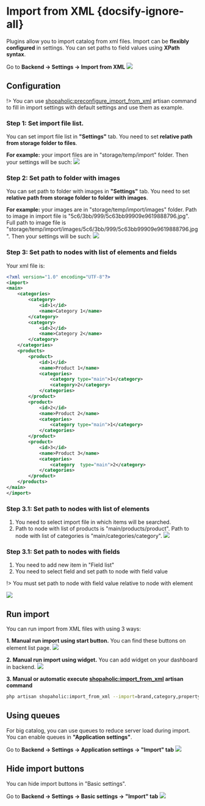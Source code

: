 # Import from XML  {docsify-ignore-all}

Plugins allow you to import catalog from xml files.
Import can be **flexibly configured** in settings.
You can set paths to field values using **XPath syntax**.

Go to **Backend -> Settings -> Import from XML**
![](./../../assets/images/import-from-xml-settings-1.png)

## Configuration

!> You can use [shopaholic:preconfigure_import_from_xml](artisan-commands/home#shopaholicpreconfigure_import_from_xml) artisan command to fill in import settings with default settings and use them as example.

### Step 1: Set import file list.

You can set import file list in **"Settings"** tab.
You need to set **relative path from storage folder to files**.

**For example:** your import files are in "storage/temp/import" folder.
Then your settings will be such:
![](./../../assets/images/import-from-xml-settings-2.png)

### Step 2: Set path to folder with images

You can set path to folder with images in **"Settings"** tab.
You need to set **relative path from storage folder to folder with images**.

**For example:** your images are in "storage/temp/import/images" folder.
Path to image in import file is "5c6/3bb/999/5c63bb99909e9619888796.jpg".
Full path to image file is "storage/temp/import/images/5c6/3bb/999/5c63bb99909e9619888796.jpg".
Then your settings will be such:
![](./../../assets/images/import-from-xml-settings-3.png)

### Step 3: Set path to nodes with list of elements and fields

Your xml file is:
```xml
<?xml version="1.0" encoding="UTF-8"?>
<import>
<main>
    <categories>
        <category>
            <id>1</id>
            <name>Category 1</name>
        </category>
        <category>
            <id>2</id>
            <name>Category 2</name>
        </category>
    </categories>
    <products>
        <product>
            <id>1</id>
            <name>Product 1</name>
            <categories>
                <category type="main">1</category>
                <category>2</category>
            </categories>
        </product>
        <product>
            <id>2</id>
            <name>Product 2</name>
            <categories>
                <category type="main">1</category>
            </categories>
        </product>
        <product>
            <id>3</id>
            <name>Product 3</name>
            <categories>
                <category  type="main">2</category>
            </categories>
        </product>
    </products>
</main>
</import>
```

### Step 3.1: Set path to nodes with list of elements

1. You need to select import file in which items will be searched.
2. Path to node with list of products is "main/products/product". Path to node with list of categories is "main/categories/category".
![](./../../assets/images/import-from-xml-settings-4.png)

### Step 3.1: Set path to nodes with fields

1. You need to add new item in "Field list"
2. You need to select field and set path to node with field value

!> You must set path to node with field value relative to node with element

![](./../../assets/images/import-from-xml-settings-5.png)

## Run import

You can run import from XML files with using 3 ways:

**1. Manual run import using start button.** You can find these buttons on element list page.
![](./../../assets/images/import-from-xml-settings-6.png)

**2. Manual run import using widget.** You can add widget on your dashboard in backend.
![](./../../assets/images/import-from-xml-settings-7.png)

**3. Manual or automatic execute [shopaholic:import_from_xml](/artisan-commands/home#shopaholicimport_from_xml-import) artisan command**
```bash
php artisan shopaholic:import_from_xml --import=brand,category,property,product,offer,price
```

## Using queues

For big catalog, you can use queues to reduce server load during import.
You can enable queues in **"Application settings"**.

Go to **Backend -> Settings -> Application settings -> "Import" tab**
![](./../../assets/images/import-from-xml-settings-8.png)

## Hide import buttons

You can hide import buttons in "Basic settings".

Go to **Backend -> Settings -> Basic settings -> "Import" tab**
![](./../../assets/images/import-from-xml-settings-9.png)